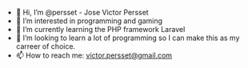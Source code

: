 - 👋 Hi, I’m @persset - Jose Victor Persset
- 👀 I’m interested in programming and gaming
- 🌱 I’m currently learning the PHP framework Laravel
- 💞️ I’m looking to learn a lot of programming so I can make this as my carreer of choice.
- 📫 How to reach me: victor.persset@gmail.com

<!---
persset/persset is a ✨ special ✨ repository because its `README.md` (this file) appears on your GitHub profile.
You can click the Preview link to take a look at your changes.
--->
